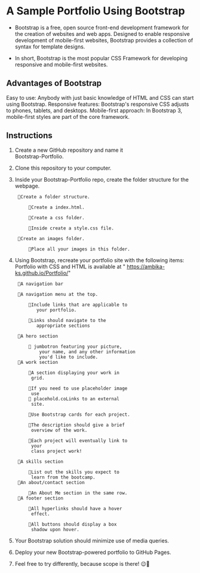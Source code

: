 # A Sample Portfolio Using Bootstrap

* Bootstrap is a free, open source front-end development framework for the creation of websites and web apps. Designed to enable responsive development of mobile-first websites, Bootstrap provides a collection of syntax for template designs.

* In short, Bootstrap is the most popular CSS Framework for developing responsive and mobile-first websites.

## Advantages of Bootstrap
Easy to use: Anybody with just basic knowledge of HTML and CSS can start using Bootstrap. Responsive features: Bootstrap's responsive CSS adjusts to phones, tablets, and desktops. Mobile-first approach: In Bootstrap 3, mobile-first styles are part of the core framework.

## Instructions

1. Create a new GitHub repository and name it   
   Bootstrap-Portfolio.

2. Clone this repository to your computer.

3. Inside your Bootstrap-Portfolio repo, create the 
   folder structure for the webpage.

        🔷Create a folder structure.

            🔲Create a index.html.

            🔲Create a css folder.

            🔲Inside create a style.css file.

        🔷Create an images folder.

            🔲Place all your images in this folder.
4. Using Bootstrap, recreate your portfolio site with 
   the following items: 
    Portfolio with CSS and HTML is available at 
    " https://ambika-ks.github.io/Portfolio/"

        🔷A navigation bar

        🔷A navigation menu at the top. 

            🔲Include links that are applicable to  
               your portfolio.

            🔲Links should navigate to the 
               appropriate sections

        🔷A hero section

            🔲 jumbotron featuring your picture, 
                your name, and any other information 
                you'd like to include.
        🔷A work section

            🔲A section displaying your work in 
             grid.

            🔲If you need to use placeholder image 
             use 
            🔲 placehold.coLinks to an external 
             site.

            🔲Use Bootstrap cards for each project.

            🔲The description should give a brief 
             overview of the work.

            🔲Each project will eventually link to 
             your 
             class project work!

        🔷A skills section
            
            🔲List out the skills you expect to 
             learn from the bootcamp.
        🔷An about/contact section

            🔲An About Me section in the same row.
        🔷A footer section
            
            🔲All hyperlinks should have a hover 
             effect.
            
            🔲All buttons should display a box 
             shadow upon hover.

5. Your Bootstrap solution should minimize use of media queries.

6. Deploy your new Bootstrap-powered portfolio to GitHub Pages.

7. Feel free to try differently, because scope is 
   there! 😉💃
